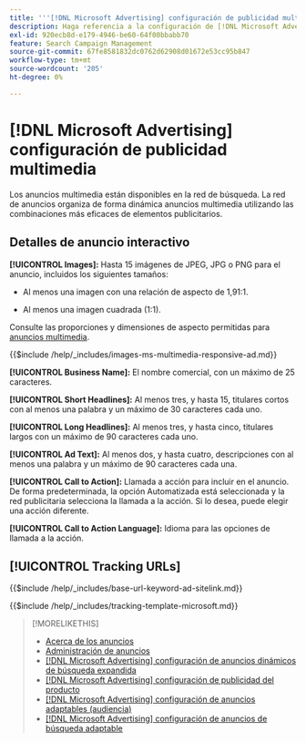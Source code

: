 ```yaml
---
title: '''[!DNL Microsoft Advertising] configuración de publicidad multimedia"'
description: Haga referencia a la configuración de [!DNL Microsoft Advertising] anuncios multimedia.
exl-id: 920ecb8d-e179-4946-be60-64f00bbabb70
feature: Search Campaign Management
source-git-commit: 67fe8581832dc0762d62908d01672e53cc95b847
workflow-type: tm+mt
source-wordcount: '205'
ht-degree: 0%

---
```


# [!DNL Microsoft Advertising] configuración de publicidad multimedia

Los anuncios multimedia están disponibles en la red de búsqueda. La red de anuncios organiza de forma dinámica anuncios multimedia utilizando las combinaciones más eficaces de elementos publicitarios.

## Detalles de anuncio interactivo

**[!UICONTROL Images]:** Hasta 15 imágenes de JPEG, JPG o PNG para el anuncio, incluidos los siguientes tamaños:

* Al menos una imagen con una relación de aspecto de 1,91:1.

* Al menos una imagen cuadrada (1:1).

Consulte las proporciones y dimensiones de aspecto permitidas para [anuncios multimedia](https://help.ads.microsoft.com/#apex/ads/en/60107/0).

<!-- Instructions -->

{{$include /help/_includes/images-ms-multimedia-responsive-ad.md}}

**[!UICONTROL Business Name]:** El nombre comercial, con un máximo de 25 caracteres.

**[!UICONTROL Short Headlines]:** Al menos tres, y hasta 15, titulares cortos con al menos una palabra y un máximo de 30 caracteres cada uno.

**[!UICONTROL Long Headlines]:** Al menos tres, y hasta cinco, titulares largos con un máximo de 90 caracteres cada uno.

**[!UICONTROL Ad Text]:** Al menos dos, y hasta cuatro, descripciones con al menos una palabra y un máximo de 90 caracteres cada una.

**[!UICONTROL Call to Action]:** Llamada a acción para incluir en el anuncio. De forma predeterminada, la opción Automatizada está seleccionada y la red publicitaria selecciona la llamada a la acción. Si lo desea, puede elegir una acción diferente.

**[!UICONTROL Call to Action Language]:** Idioma para las opciones de llamada a la acción.

## [!UICONTROL Tracking URLs]

<!-- **[!UICONTROL Base URl]:** -->

{{$include /help/_includes/base-url-keyword-ad-sitelink.md}}

<!-- **[!UICONTROL Tracking Template]:** -->

{{$include /help/_includes/tracking-template-microsoft.md}}

>[!MORELIKETHIS]
>
>* [Acerca de los anuncios](ad-about.md)
>* [Administración de anuncios](ad-manage.md)
>* [[!DNL Microsoft Advertising] configuración de anuncios dinámicos de búsqueda expandida](ad-settings-microsoft-dsa.md)
>* [[!DNL Microsoft Advertising] configuración de publicidad del producto](ad-settings-microsoft-product.md)
>* [[!DNL Microsoft Advertising] configuración de anuncios adaptables (audiencia)](ad-settings-microsoft-responsive.md)
>* [[!DNL Microsoft Advertising] configuración de anuncios de búsqueda adaptable](ad-settings-microsoft-rsa.md)
